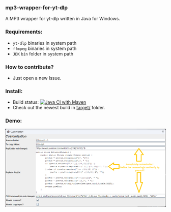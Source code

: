 ### mp3-wrapper-for-yt-dlp

A MP3 wrapper for yt-dlp written in Java for Windows.

### Requirements:

- `yt-dlp` binaries in system path
- `ffmpeg` binaries in system path
- `JDK` `bin` folder in system path

### How to contribute?

- Just open a new Issue.

### Install:

- Build status: [![Java CI with Maven](https://github.com/tgrothe/mp3-wrapper-for-yt-dlp/actions/workflows/maven.yml/badge.svg)](https://github.com/tgrothe/mp3-wrapper-for-yt-dlp/actions/workflows/maven.yml)
- Check out the newest build in [target/](target) folder.

### Demo:

![Screenshot](Screenshot%202023-02-27%20184945.png)
